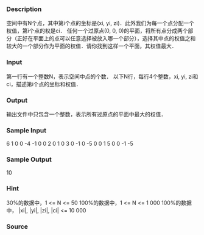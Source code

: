 
### Description
空间中有N个点，其中第i个点的坐标是(xi, yi, zi)．此外我们为每一个点分配一个权值，第i个点的权是ci． 任何一个过原点(0, 0, 0)的平面，将所有点分成两个部分（正好在平面上的点可以任意选择被放入哪一个部分），选择其中点的权值之和较大的一个部分作为平面的权值．请你找到这样一个平面，其权值最大．
### Input
第一行有一个整数N，表示空间中点的个数．  以下N行，每行4个整数，xi, yi, zi和ci，描述第i个点的坐标和权值．
### Output
输出文件中只包含一个整数，表示所有过原点的平面中最大的权值．
### Sample Input
6 
1 0 0 -4 
-1 0 0 2 
0 1 0 3 
0 -1 0 -5 
0 0 1 5 
0 0 -1 -5 

### Sample Output
10 

### Hint
30%的数据中，1 <= N <= 50  100%的数据中，1 <= N <= 1 000  100%的数据中， |xi|, |yi|, |zi|, |ci| <= 10 000
### Source
